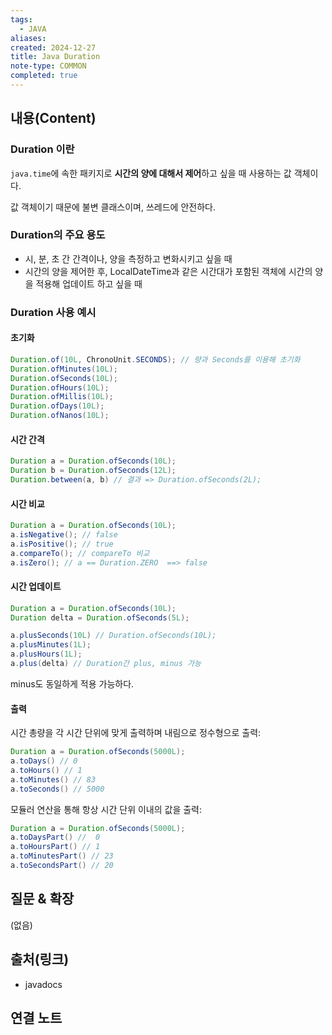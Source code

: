 ```yaml
---
tags:
  - JAVA
aliases: 
created: 2024-12-27
title: Java Duration
note-type: COMMON
completed: true
---
```



## 내용(Content)

### Duration 이란

`java.time`에 속한 패키지로 **시간의 양에 대해서 제어**하고 싶을 때 사용하는 값 객체이다.

값 객체이기 때문에 불변 클래스이며, 쓰레드에 안전하다.

### Duration의 주요 용도

- 시, 분, 초 간 간격이나, 양을 측정하고 변화시키고 싶을 때
- 시간의 양을 제어한 후, LocalDateTime과 같은 시간대가 포함된 객체에 시간의 양을 적용해 업데이트 하고 싶을 때

### Duration  사용 예시

#### 초기화

```java
Duration.of(10L, ChronoUnit.SECONDS); // 량과 Seconds를 이용해 초기화
Duration.ofMinutes(10L);
Duration.ofSeconds(10L);
Duration.ofHours(10L);
Duration.ofMillis(10L);
Duration.ofDays(10L);
Duration.ofNanos(10L);
```

#### 시간 간격

```java
Duration a = Duration.ofSeconds(10L);
Duration b = Duration.ofSeconds(12L);
Duration.between(a, b) // 결과 => Duration.ofSeconds(2L);

```

#### 시간 비교

```java
Duration a = Duration.ofSeconds(10L);
a.isNegative(); // false
a.isPositive(); // true
a.compareTo(); // compareTo 비교
a.isZero(); // a == Duration.ZERO  ==> false
```

#### 시간 업데이트

```java
Duration a = Duration.ofSeconds(10L);
Duration delta = Duration.ofSeconds(5L);

a.plusSeconds(10L) // Duration.ofSeconds(10L);
a.plusMinutes(1L);
a.plusHours(1L);
a.plus(delta) // Duration간 plus, minus 가능
```

minus도 동일하게 적용 가능하다.

#### 출력

시간 총량을 각 시간 단위에 맞게 출력하며 내림으로 정수형으로 출력:

```java
Duration a = Duration.ofSeconds(5000L);
a.toDays() // 0
a.toHours() // 1
a.toMinutes() // 83
a.toSeconds() // 5000
```


모듈러 연산을 통해 항상 시간 단위 이내의 값을 출력:

```java
Duration a = Duration.ofSeconds(5000L);
a.toDaysPart() //  0
a.toHoursPart() // 1
a.toMinutesPart() // 23
a.toSecondsPart() // 20
```

## 질문 & 확장

(없음)

## 출처(링크)

- javadocs

## 연결 노트










